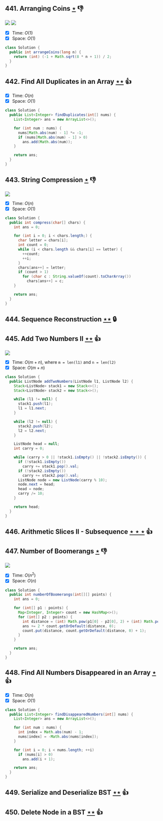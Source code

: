 ## 441. Arranging Coins [$\star$](https://leetcode.com/problems/arranging-coins) :thumbsdown:

![](https://img.shields.io/badge/-Binary%20Search-1B813E.svg?style=flat-square) ![](https://img.shields.io/badge/-Math-434343.svg?style=flat-square)

- [x] Time: $O(1)$
- [x] Space: $O(1)$

```java
class Solution {
  public int arrangeCoins(long n) {
    return (int) (-1 + Math.sqrt(8 * n + 1)) / 2;
  }
}
```

## 442. Find All Duplicates in an Array [$\star\star$](https://leetcode.com/problems/find-all-duplicates-in-an-array) :thumbsup:

- [x] Time: $O(n)$
- [x] Space: $O(1)$

```java
class Solution {
  public List<Integer> findDuplicates(int[] nums) {
    List<Integer> ans = new ArrayList<>();

    for (int num : nums) {
      nums[Math.abs(num) - 1] *= -1;
      if (nums[Math.abs(num) - 1] > 0)
        ans.add(Math.abs(num));
    }

    return ans;
  }
}
```

## 443. String Compression [$\star$](https://leetcode.com/problems/string-compression) :thumbsdown:

![](https://img.shields.io/badge/-String-60373E.svg?style=flat-square)

- [x] Time: $O(n)$
- [x] Space: $O(1)$

```java
class Solution {
  public int compress(char[] chars) {
    int ans = 0;

    for (int i = 0; i < chars.length;) {
      char letter = chars[i];
      int count = 0;
      while (i < chars.length && chars[i] == letter) {
        ++count;
        ++i;
      }
      chars[ans++] = letter;
      if (count > 1)
        for (char c : String.valueOf(count).toCharArray())
          chars[ans++] = c;
    }

    return ans;
  }
}
```

## 444. Sequence Reconstruction [$\star\star$](https://leetcode.com/problems/sequence-reconstruction) 🔒

## 445. Add Two Numbers II [$\star\star$](https://leetcode.com/problems/add-two-numbers-ii) :thumbsup:

![](https://img.shields.io/badge/-Linked%20List-90B44B.svg?style=flat-square)

- [x] Time: $O(m + n)$, where `m = len(l1)` and `n = len(l2)`
- [x] Space: $O(m + n)$

```java
class Solution {
  public ListNode addTwoNumbers(ListNode l1, ListNode l2) {
    Stack<ListNode> stack1 = new Stack<>();
    Stack<ListNode> stack2 = new Stack<>();

    while (l1 != null) {
      stack1.push(l1);
      l1 = l1.next;
    }

    while (l2 != null) {
      stack2.push(l2);
      l2 = l2.next;
    }

    ListNode head = null;
    int carry = 0;

    while (carry > 0 || !stack1.isEmpty() || !stack2.isEmpty()) {
      if (!stack1.isEmpty())
        carry += stack1.pop().val;
      if (!stack2.isEmpty())
        carry += stack2.pop().val;
      ListNode node = new ListNode(carry % 10);
      node.next = head;
      head = node;
      carry /= 10;
    }

    return head;
  }
}
```

## 446. Arithmetic Slices II - Subsequence [$\star\star\star$](https://leetcode.com/problems/arithmetic-slices-ii-subsequence) :thumbsup:

## 447. Number of Boomerangs [$\star$](https://leetcode.com/problems/number-of-boomerangs) :thumbsdown:

![](https://img.shields.io/badge/-Hash%20Table-7BA23F.svg?style=flat-square)

- [x] Time: $O(n^2)$
- [x] Space: $O(n)$

```java
class Solution {
  public int numberOfBoomerangs(int[][] points) {
    int ans = 0;

    for (int[] p1 : points) {
      Map<Integer, Integer> count = new HashMap<>();
      for (int[] p2 : points) {
        int distance = (int) Math.pow(p1[0] - p2[0], 2) + (int) Math.pow(p1[1] - p2[1], 2);
        ans += 2 * count.getOrDefault(distance, 0);
        count.put(distance, count.getOrDefault(distance, 0) + 1);
      }
    }

    return ans;
  }
}
```

## 448. Find All Numbers Disappeared in an Array [$\star$](https://leetcode.com/problems/find-all-numbers-disappeared-in-an-array) :thumbsup:

- [x] Time: $O(n)$
- [x] Space: $O(1)$

```java
class Solution {
  public List<Integer> findDisappearedNumbers(int[] nums) {
    List<Integer> ans = new ArrayList<>();

    for (int num : nums) {
      int index = Math.abs(num) - 1;
      nums[index] = -Math.abs(nums[index]);
    }

    for (int i = 0; i < nums.length; ++i)
      if (nums[i] > 0)
        ans.add(i + 1);

    return ans;
  }
}
```

## 449. Serialize and Deserialize BST [$\star\star$](https://leetcode.com/problems/serialize-and-deserialize-bst) :thumbsup:

## 450. Delete Node in a BST [$\star\star$](https://leetcode.com/problems/delete-node-in-a-bst) :thumbsup:

